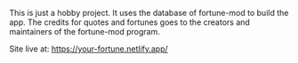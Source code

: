 This is just a hobby project. It uses the database of fortune-mod to build the app.
The credits for quotes and fortunes goes to the creators and maintainers of the fortune-mod program.

Site live at: https://your-fortune.netlify.app/
